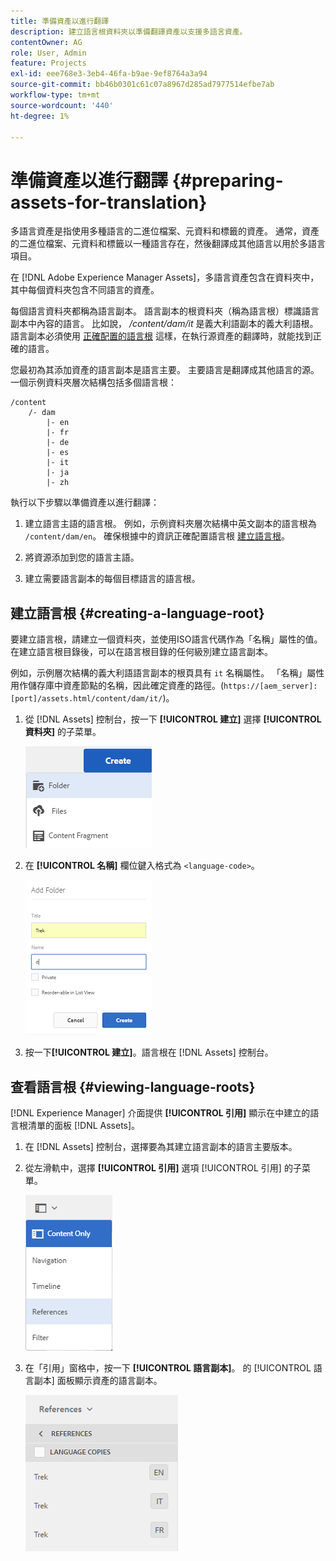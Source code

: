 ```yaml
---
title: 準備資產以進行翻譯
description: 建立語言根資料夾以準備翻譯資產以支援多語言資產。
contentOwner: AG
role: User, Admin
feature: Projects
exl-id: eee768e3-3eb4-46fa-b9ae-9ef8764a3a94
source-git-commit: bb46b0301c61c07a8967d285ad7977514efbe7ab
workflow-type: tm+mt
source-wordcount: '440'
ht-degree: 1%

---
```


# 準備資產以進行翻譯 {#preparing-assets-for-translation}

多語言資產是指使用多種語言的二進位檔案、元資料和標籤的資產。 通常，資產的二進位檔案、元資料和標籤以一種語言存在，然後翻譯成其他語言以用於多語言項目。

在 [!DNL Adobe Experience Manager Assets]，多語言資產包含在資料夾中，其中每個資料夾包含不同語言的資產。

每個語言資料夾都稱為語言副本。 語言副本的根資料夾（稱為語言根）標識語言副本中內容的語言。 比如說， */content/dam/it* 是義大利語副本的義大利語根。 語言副本必須使用 [正確配置的語言根](preparing-assets-for-translation.md#creating-a-language-root) 這樣，在執行源資產的翻譯時，就能找到正確的語言。

您最初為其添加資產的語言副本是語言主要。 主要語言是翻譯成其他語言的源。 一個示例資料夾層次結構包括多個語言根：

```shell
/content
    /- dam
        |- en
        |- fr
        |- de
        |- es
        |- it
        |- ja
        |- zh
```

執行以下步驟以準備資產以進行翻譯：

1. 建立語言主語的語言根。 例如，示例資料夾層次結構中英文副本的語言根為 `/content/dam/en`。 確保根據中的資訊正確配置語言根 [建立語言根](preparing-assets-for-translation.md#creating-a-language-root)。

1. 將資源添加到您的語言主語。
1. 建立需要語言副本的每個目標語言的語言根。

## 建立語言根 {#creating-a-language-root}

要建立語言根，請建立一個資料夾，並使用ISO語言代碼作為「名稱」屬性的值。 在建立語言根目錄後，可以在語言根目錄的任何級別建立語言副本。

例如，示例層次結構的義大利語語言副本的根頁具有 `it` 名稱屬性。 「名稱」屬性用作儲存庫中資產節點的名稱，因此確定資產的路徑。(`https://[aem_server]:[port]/assets.html/content/dam/it/`)。

1. 從 [!DNL Assets] 控制台，按一下 **[!UICONTROL 建立]** 選擇 **[!UICONTROL 資料夾]** 的子菜單。

   ![建立資料夾](assets/Create-folder.png)

1. 在 **[!UICONTROL 名稱]** 欄位鍵入格式為 `<language-code>`。

   ![在資料夾中添加語言代碼](assets/Add-language-code-in-folder.png)

1. 按一下&#x200B;**[!UICONTROL 建立]**。語言根在 [!DNL Assets] 控制台。

## 查看語言根 {#viewing-language-roots}

[!DNL Experience Manager] 介面提供 **[!UICONTROL 引用]** 顯示在中建立的語言根清單的面板 [!DNL Assets]。

1. 在 [!DNL Assets] 控制台，選擇要為其建立語言副本的語言主要版本。
1. 從左滑軌中，選擇 **[!UICONTROL 引用]** 選項 [!UICONTROL 引用] 的子菜單。

   ![chlimage_1-122](assets/chlimage_1-122.png)

1. 在「引用」窗格中，按一下 **[!UICONTROL 語言副本]**。 的 [!UICONTROL 語言副本] 面板顯示資產的語言副本。

   ![語言副本](assets/lang-copy2.png)
